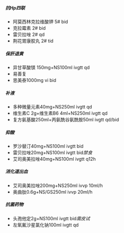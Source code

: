 ##### 抗Hp四联
- 阿莫西林克拉维酸钾 5# bid
- 克拉霉素 2# bid
- 雷贝拉唑 2# qd
- 荆花胃康胶丸 2# tid

##### 保肝退黄
- 异甘草酸镁 150mg+NS100ml ivgtt qd
- 易善复
- 思美泰1000mg vi bid

##### 补液
- 多种微量元素40mg+NS250ml ivgtt qd
- 维生素C 2g+维生素B6 4ml+NS250ml ivgtt qd
- 复方氨基酸250ml+丙氨酰谷氨酰胺50ml ivgtt qd/bid

##### 抑酸
- 罗沙替汀40mg+NS100ml ivgtt bid
- 雷贝拉唑20mg+NS100ml ivgtt bid*禁食*
- 艾司奥美拉唑40mg+NS100ml ivgtt q12h

##### 消化道出血
- 艾司奥美拉唑200mg+NS250ml ivvp 10ml/h
- 奥曲肽0.6g+NS/GS250ml ivvp 20ml/h

##### 抗菌药物
- 头孢他定2g+NS100ml ivgtt bid*需皮试*
- 左氧氟沙星氯化钠100ml ivgtt qd